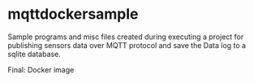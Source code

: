 # mqttdockersample

Sample programs and misc files created during executing a project
for publishing sensors data over MQTT protocol and save the
Data log to a sqlite database. 

Final: Docker image
